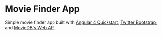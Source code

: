 # Movie Finder App
Simple movie finder app built with [Angular 4 Quickstart](https://angular.io/docs/ts/latest/guide/setup.html), [Twitter Bootstrap](http://getbootstrap.com/), and [MovieDB's Web API](https://www.themoviedb.org/).
